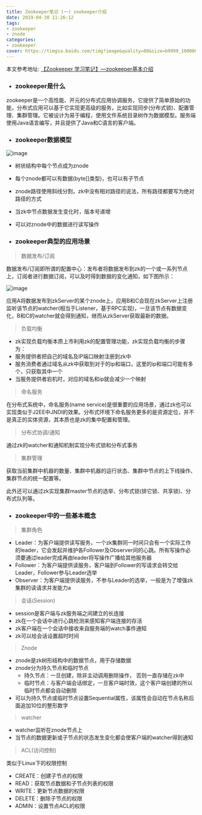 ```yaml
---
title: Zookeeper笔记 (一) zookeeper介绍
date: 2019-04-30 11:26:12
tags:
- zookeeper
- znode
categories:
- zookeeper
cover: https://timgsa.baidu.com/timg?image&quality=80&size=b9999_10000&sec=1556617451718&di=cd0ef998111940345f9ba9452d96bdd3&imgtype=0&src=http%3A%2F%2Fb-ssl.duitang.com%2Fuploads%2Fitem%2F201204%2F03%2F20120403223937_dsku3.jpeg
---
```

本文参考地址: [【Zookeeper 学习笔记】—zookeeper基本介绍](http://cmsblogs.com/?p=4099)

- ### zookeeper是什么

zookeeper是一个高性能、开元的分布式应用协调服务，它提供了简单原始的功能，分布式应用可以基于它实现更高级的服务，比如实现同步(分布式锁)、配置管理、集群管理。它被设计为易于编程，使用文件系统目录树作为数据模型。服务端使用Java语言编写，并且提供了Java和C语言的客户端。

- ### zookeeper数据模型

![image](https://gitee.com/chenssy/blog-home/raw/master/image/series-images/zookeeper/zookeeper-1001.png)

- 树状结构中每个节点成为znode
- 每个znode都可以有数据(byte[]类型)，也可以有子节点
- znode路径使用斜线分割，zk中没有相对路径的说法，所有路径都要写为绝对路径的方式
- 当zk中节点数据发生变化时，版本号递增
- 可以对znode中的数据进行读写操作

- ### zookeeper典型的应用场景

> 数据发布/订阅

数据发布/订阅即所谓的配置中心：发布者将数据发布到zk的一个或一系列节点上，订阅者进行数据订阅，可以及时得到数据的变化通知，如下图所示：

![image](https://gitee.com/chenssy/blog-home/raw/master/image/series-images/zookeeper/zookeeper-1002.png)

应用A将数据发布到zkServer的某个znode上，应用B和C会现在zkServer上注册监听该节点的watcher(相当于Listener，基于RPC实现)，一旦该节点有数据变化，B和C的watcher就会得到通知，继而从zkServer获取最新的数据。

> 负载均衡

- zk实现负载均衡本质上市利用zk的配置管理功能，zk实现负载均衡的步骤为：
- 服务提供者把自己的域名及IP端口映射注册到zk中
- 服务消费者通过域名从zk中获取到对于的ip和端口，这里的ip和端口可能有多个，只获取其中一个
- 当服务提供者宕机时，对应的域名和ip就会减少一个映射

> 命名服务

在分布式系统中，命名服务(name service)是很重要的应用场景，通过zk也可以实现类似于J2EE中JNDI的效果。分布式环境下命名服务更多的是资源定位，并不是真正的实体资源，其本质也是zk的集中配置和管理。

> 分布式协调/通知

通过zk的watcher和通知机制实现分布式锁和分布式事务

> 集群管理

获取当前集群中机器的数量、集群中机器的运行状态、集群中节点的上下线操作、集群节点的统一配置等。

此外还可以通过zk实现集群master节点的选举、分布式锁(排它锁、共享锁)、分布式队列等。

- ### zookeeper中的一些基本概念

> 集群角色

- Leader：为客户端提供读写服务，一个zk集群同一时间只会有一个实际工作的leader，它会发起并维护各Follower及Observer间的心跳。所有写操作必须要通过leader完成再由leader将写操作广播给其他服务器
- Follower：为客户端提供读服务，客户端到Follower的写请求会转交给Leader，Follower参与Leader选举
- Observer：为客户端提供读服务，不参与Leader的选举，一般是为了增强zk集群的读请求并发能力a

> 会话(Session)

- session是客户端与zk服务端之间建立的长连接
- zk在一个会话中进行心跳检测来感知客户端连接的存活
- zk客户端在一个会话中接收来自服务端的watch事件通知
- zk可以给会话设置超时时间

> Znode

- znode是zk树形结构中的数据节点，用于存储数据
- znode分为持久节点和临时节点
  - 持久节点：一旦创建，除非主动调用删除操作， 否则一直存储在zk中
  - 临时节点：与客户端会话绑定，一旦客户端时效，这个客户端创建的所以临时节点都会自动删除
- 可以为持久节点或临时节点设置Sequential属性，该属性会自动在节点名称后面追加10位的整形数字

> watcher

- watcher监听在znode节点上
- 当节点的数据更新或子节点的状态发生变化都会使客户端的watcher得到通知

> ACL(访问控制)

类似于Linux下的权限控制

- CREATE：创建子节点的权限
- READ：获取节点数据和子节点列表的权限
- WRITE：更新节点数据的权限
- DELETE：删除子节点的权限
- ADMIN：设置节点ACL的权限